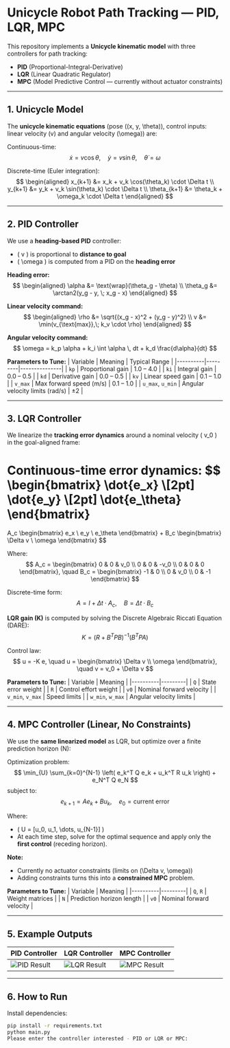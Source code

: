 # Unicycle Robot Path Tracking — PID, LQR, MPC

This repository implements a **Unicycle kinematic model** with three controllers for path tracking:  
- **PID** (Proportional-Integral-Derivative)  
- **LQR** (Linear Quadratic Regulator)  
- **MPC** (Model Predictive Control — currently without actuator constraints)  

---

## 1. Unicycle Model

The **unicycle kinematic equations** (pose \((x, y, \theta)\), control inputs: linear velocity \(v\) and angular velocity \(\omega\)) are:

Continuous-time:
$$
\dot{x} = v \cos\theta, \quad
\dot{y} = v \sin\theta, \quad
\dot{\theta} = \omega
$$

Discrete-time (Euler integration):
$$
\begin{aligned}
x_{k+1} &= x_k + v_k \cos(\theta_k) \cdot \Delta t \\
y_{k+1} &= y_k + v_k \sin(\theta_k) \cdot \Delta t \\
\theta_{k+1} &= \theta_k + \omega_k \cdot \Delta t
\end{aligned}
$$

---

## 2. PID Controller

We use a **heading-based PID** controller:  

- \( v \) is proportional to **distance to goal**  
- \( \omega \) is computed from a PID on the **heading error**

**Heading error:**
$$
\begin{aligned}
\alpha &= \text{wrap}(\theta_g - \theta) \\
\theta_g &= \arctan2(y_g - y, \; x_g - x)
\end{aligned}
$$

**Linear velocity command:**
$$
\begin{aligned}
\rho &= \sqrt{(x_g - x)^2 + (y_g - y)^2} \\
v &= \min(v_{\text{max}},\; k_v \cdot \rho)
\end{aligned}
$$

**Angular velocity command:**
$$
\omega = k_p \alpha + k_i \int \alpha \, dt + k_d \frac{d\alpha}{dt}
$$

**Parameters to Tune:**
| Variable | Meaning | Typical Range |
|----------|---------|---------------|
| `kp` | Proportional gain | 1.0 – 4.0 |
| `ki` | Integral gain | 0.0 – 0.5 |
| `kd` | Derivative gain | 0.0 – 0.5 |
| `kv` | Linear speed gain | 0.1 – 1.0 |
| `v_max` | Max forward speed (m/s) | 0.1 – 1.0 |
| `u_max`, `u_min` | Angular velocity limits (rad/s) | ±2 |

---

## 3. LQR Controller

We linearize the **tracking error dynamics** around a nominal velocity \( v_0 \) in the goal-aligned frame:

Continuous-time error dynamics:
$$
\begin{bmatrix}
\dot{e_x} \\[2pt]
\dot{e_y} \\[2pt]
\dot{e_\theta}
\end{bmatrix}
=
A_c
\begin{bmatrix}
e_x \\ e_y \\ e_\theta
\end{bmatrix}
+
B_c
\begin{bmatrix}
\Delta v \\ \omega
\end{bmatrix}
$$

Where:
$$
A_c =
\begin{bmatrix}
0 & 0 & v_0 \\
0 & 0 & -v_0 \\
0 & 0 & 0
\end{bmatrix}, \quad
B_c =
\begin{bmatrix}
-1 & 0 \\
0 & v_0 \\
0 & -1
\end{bmatrix}
$$

Discrete-time form:
$$
A = I + \Delta t \cdot A_c, \quad
B = \Delta t \cdot B_c
$$

**LQR gain \(K\)** is computed by solving the Discrete Algebraic Riccati Equation (DARE):
$$
K = (R + B^T P B)^{-1} (B^T P A)
$$

Control law:
$$
u = -K e, \quad
u =
\begin{bmatrix}
\Delta v \\ \omega
\end{bmatrix}, \quad
v = v_0 + \Delta v
$$

**Parameters to Tune:**
| Variable | Meaning |
|----------|---------|
| `Q` | State error weight |
| `R` | Control effort weight |
| `v0` | Nominal forward velocity |
| `v_min`, `v_max` | Speed limits |
| `w_min`, `w_max` | Angular velocity limits |

---

## 4. MPC Controller (Linear, No Constraints)

We use the **same linearized model** as LQR, but optimize over a finite prediction horizon \(N\):

Optimization problem:
$$
\min_{U} \sum_{k=0}^{N-1} \left( e_k^T Q e_k + u_k^T R u_k \right) + e_N^T Q e_N
$$
subject to:
$$
e_{k+1} = A e_k + B u_k, \quad e_0 = \text{current error}
$$

Where:
- \( U = [u_0, u_1, \dots, u_{N-1}] \)  
- At each time step, solve for the optimal sequence and apply only the **first control** (receding horizon).

**Note:**  
- Currently no actuator constraints (limits on \(\Delta v, \omega\))  
- Adding constraints turns this into a **constrained MPC** problem.

**Parameters to Tune:**
| Variable | Meaning |
|----------|---------|
| `Q`, `R` | Weight matrices |
| `N` | Prediction horizon length |
| `v0` | Nominal forward velocity |

---

## 5. Example Outputs

| PID Controller | LQR Controller | MPC Controller |
|----------------|----------------|----------------|
| ![PID Result](pid_controller_result.png) | ![LQR Result](lqr_controller_result.png) | ![MPC Result](mpc_controller_result.png) |

---

## 6. How to Run

Install dependencies:
```bash
pip install -r requirements.txt
python main.py
Please enter the controller interested - PID or LQR or MPC:
